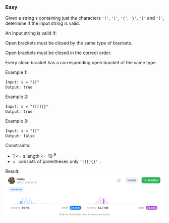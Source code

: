 ### Easy

Given a string s containing just the characters ```'('```, ```')'```, ```'{'```, ```'}'```, ```'['``` and ```']'```, 
determine if the input string is valid.

An input string is valid if:

Open brackets must be closed by the same type of brackets.

Open brackets must be closed in the correct order.

Every close bracket has a corresponding open bracket of the same type.



Example 1:
```
Input: s = "()"
Output: true
```
Example 2:
```
Input: s = "()[]{}"
Output: true
```
Example 3:
```
Input: s = "(]"
Output: false
 ```

Constraints:

-  1 <= s.length <= 10 <sup>9</sup>
-  ```s ``` consists of parentheses only  ```'()[]{}' ```.

Result:
![img.png](img.png)